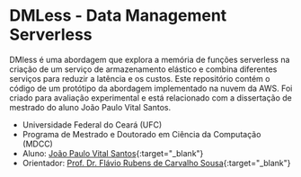 # DMLess - Data Management Serverless

DMless é uma abordagem que explora a memória de funções serverless na criação de um serviço de armazenamento elástico e combina diferentes serviços para reduzir a latência e os custos. Este repositório contém o código de um protótipo da abordagem implementado na nuvem da AWS. Foi criado para avaliação experimental e está relacionado com a dissertação de mestrado do aluno João Paulo Vital Santos.

- Universidade Federal do Ceará (UFC)
- Programa de Mestrado e Doutorado em Ciência da Computação (MDCC)
- Aluno: [João Paulo Vital Santos](http://lattes.cnpq.br/4288740624475764){:target="_blank"}
- Orientador: [Prof. Dr. Flávio Rubens de Carvalho Sousa](http://lattes.cnpq.br/0771942436828005){:target="_blank"}
